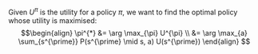 Given $U^{\pi}$ is the utility for a policy $\pi$, we want to find the optimal policy whose utility is maximised:
$$\begin{align}
\pi^{*} &= \arg \max_{\pi} U^{\pi} \\
&= \arg \max_{a} \sum_{s^{\prime}} P(s^{\prime} \mid s, a) U(s^{\prime})
\end{align}
$$